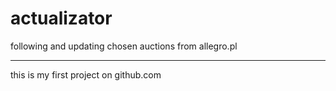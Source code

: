 # actualizator
following and updating chosen auctions from allegro.pl

-------------------------------------------------
this is my first project on github.com
